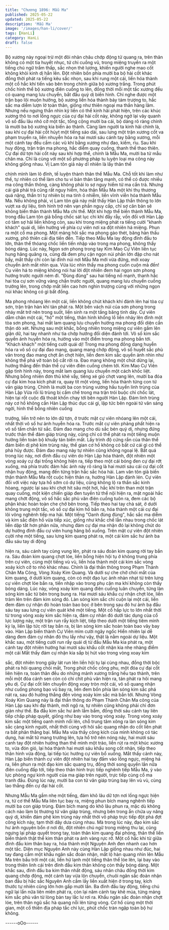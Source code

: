 ```yaml
---
title: "Chương 1896: Mẫu Ma"
published: 2025-05-22
updated: 2025-05-22
description: 'Mẫu Ma'
image: '/images/han-li/cover/'
tags: [HanLi]
category: HanLi
draft: false
---
```


Bộ xương này ngoại trừ một đôi nhãn châu chớp động tử quang
ra, trên thân không có một tia huyết nhục, tứ chi cuồng vũ, trong
miệng truyền ra một tiếng chú ngữ trầm thấp, sắc nhọn thê lương,
khiến người nghe mao cốt không khỏi kinh dị hẳn lên.
Đột nhiên bốn phía mười ba bộ hài cốt khác đồng thời phát ra
tiếng kêu sắc nhọn, sau khi rung một cái, liền hóa thành một cổ
hắc khí tiến vào bên trong chính giữa bộ xương trắng.
Trong phút chốc hình thể bộ xương điên cuồng to lên, đồng thời
mỗi một tấc xương đều có quang mang lưu chuyển, bắt đầu quỷ
dị biến hình.
Chỉ nghe được một trận bạo lôi muộn hưởng, bộ xương liền hóa
thành bảy tám trượng to, hắc sắc ma diễm lượn lờ toàn thân,
giống như thiên ngoại ma thần hàng lâm. Nhưng nếu ngưng thần
nhìn kỹ liền có thể kinh hãi phát hiện, trên các khúc xương thô to
nơi lồng ngực của cự đại hài cốt này, không ngờ lại vây quanh vô
số đầu lâu nhỏ cỡ một tấc, tổng cộng mười ba cái, bộ dáng rõ
ràng chính là mười ba bộ xương kia biến ảo thành.
Càng làm người ta kinh hãi chính là, sau khi cự đại hài cốt húyt
một tiếng sáo dài, sau lưng một trận xương cốt va phạm truyền
ra, liền nhuyễn hóa ra hai mươi sáu cánh tay bằng xương, mỗi
một cánh tay đều cầm các vũ khí bằng xương như đao, kiếm, rìu.
Sau khi huy động, trận trận ma phong, hắc diễm quay cuồng,
thanh thế thao thiên.
Cự đại dữ tợn hài cốt này sau khi hợp thể, chính là Mẫu Ma,
mười ba tử mẫu chân ma.
Chỉ là cùng với một số phương pháp tu luyện loại ma công này
không giống nhau. Vị Lam tôn giả này dĩ nhiên là lấy thân thể

chính mình làm lô đỉnh, tế luyện thành thân thể Mẫu Ma.
Chỗ tốt khi làm như thế, tự nhiên có thể làm cho tu vi bản thân
tăng mạnh, có thể có được nhiều ma công thần thông, càng
không phải lo sợ nguy hiểm tử ma cắn trả.
Nhưng cái giá phải trả cũng rất nguy hiểm, hóa thân Mẫu Ma một
khi thụ thương quá nặng, thần trí tự nhiên bị ma tính ô nhiễm, liền
vĩnh viễn hóa thành Mẫu Ma.
Nếu không phải, vị Lam tôn giả này mắt thấy Hàn Lập thần thông
to lớn vượt xa dự liệu, tình hình trở nên vạn phần nguy cấp, chỉ
sợ căn bản sẽ không biến thân thành Mẫu Ma chi thể.
Một khi hợp thể biến thành Mẫu Ma, trong đầu Lam tôn giả bỗng
chốc sát lục chi khí đầy rẫy, vốn đối với Hàn Lập có tâm sợ hãi
liền không còn, sau khi trong miệng phát ra tiếng cười "khanh
khách" quái dị, liền hướng về phía cự viên nơi xa đột nhiên há
miệng. Phun ra một cổ ma phong.
Một mảng hôi sắc ma phong gào thét, băng hàn thấu xương, phô
thiên cái địa tiến đến.
Tiếp theo Mẫu Ma lay động đỉnh đầu to lớn, thân thể thóang chốc
liền tiến nhập vào trong ma phong, không thấy bóng dáng.
Lúc này, Ngọn sơn phong trong tay Kim Mao Cự Viên liên tục
hung hăng quăng ra, cũng đã đem phụ cận ngọn núi phần lớn
đập cho nát bấy, mắt thấy chỉ còn lại đỉnh núi nơi Mẫu Ma mới
vừa đứng, mới xoay chuyển ánh mắt nhìn qua.
Vừa lúc nhìn thấy ma phong cuồn cuộn mà đến!
Cụ viên há to miệng không nói hai lời đột nhiên đem hai ngọn sơn
phong hướng trước người ném đi.
"Đùng đùng" sau hai tiếng nổ mạnh, thanh hắc hai tòa cự sơn
vững vàng chắn trước người, quang mang lưu chuyển cuồng
trướng lên, trong chớp mắt liền cao hơn nghìn trượng cùng với
những ngọn núi khác không có gì bất đồng.

Ma phong nhóang lên một cái, liền không chút khách khí đánh lên
hai tòa cự sơn, trận trận hàn khí tản phát ra.
Một bên vách núi của sơn phong trong nháy mắt trở nên trong
suốt, liền sinh ra một tầng băng tinh dày.
Cự viên dẫm chân một cái, "hô" một tiếng, thân hình khổng lồ liền
nhảy lên đỉnh một tòa sơn phong, hai mắt lam quang lưu chuyển
hướng ma phong đối diện cẩn thận dò xét.
Nhưng sau một khắc, bỗng nhiên trong miệng cự viên gầm lên
giận dữ, hai tay nhanh như tia chớp hướng đối diện đánh tới.
Vô số kim sắc quyền ảnh huyễn hóa ra, hướng vào một điểm
trong ma phong bắn tới.
"Khách khách" một tiếng cười quái dị!
Trong ma phong đồng dạng huyễn hóa ra vô số cự đại đao mang,
quang mang chớp động, vô số huyết sắc phù văn trong đao mang
chợt ẩn chợt hiện, liền đem kim sắc quyền ảnh nhìn như không
thể phá vỡ toàn bộ cắt rời ra.
Đao mang không một chút dừng lại, hướng thẳng đến thân thể cự
viên điên cuồng chém tới.
Kim Mao Cự Viên gặp tình hình này, trong mắt lam quang lưu
chuyển một cách khốc liệt. Nhưng bỗng nhiên đơn thủ khẽ vẫy,
tiếng xé gió chợt vang lên, mười ba đóa cự đại kim hoa kích phát
ra, quay tít một vòng, liền hóa thành từng con tử văn giáp trùng.
Chính là mười ba con trùng vương hầu tuyển linh trùng của Hàn
Lập
Vừa rồi lũ trùng bị cấm chế trong ma trận trói buộc chỉ chốc lát,
hiện tại rốt cuộc đã thoát khốn chạy tới bên người Hàn Lập.
Đám linh trùng này cơ hồ không cần Hàn Lập thúc dục cái gì, lập
tức bên ngoài tử văn sáng ngời, hình thể bỗng nhiên cuồng

trướng, liền trở nên to lớn dữ tợn, ở trước mặt cự viên nhóang
lên một cái, nhất thời vô số hư ảnh huyễn hóa ra.
Trước mắt cự viên phảng phất hiện ra vô số tấm chắn tử sắc.
Đám đao mang cho dù sắc bén quỷ dị, nhưng đứng trước thân
thể đám giáp trùng này, cũng chỉ có thể phát ra một tiếng muộn
hưởng liền toàn bộ khuấy tán biến mất.
Lấy trình độ cứng rắn của thân thể đám biến dị phệ kim trùng này,
thế gian cơ hồ không có bất cứ cái gì có thể phá hủy được. Đám
đao mang này tự nhiên cũng không ngoại lệ.
Bất quá trong lúc này, nơi đỉnh đầu cự viên do Hàn Lập hóa
thành, đột nhiên một vòng xoáy cự đại trống không hiện ra, tiếp
theo một cái bóng đen cự đại rớt xuống, mà phía trước đám hắc
ảnh này rõ ràng là hai mươi sáu cái cự đại cốt nhận huy động,
mang đến từng trận hắc sắc hỏa hải.
Lam văn tôn giả biến thân thành Mẫu Ma rốt cuộc hiện thân ra,
hướng Hàn Lập đánh lén.
Cự viên đối với việc này tựa hồ sớm có dự liệu, cũng không lộ ra
thần sắc kinh hòang, ngược lại sau khi chợt hít sâu một hơi, hắc
khí trên than một trận quay cuồng, một kiện chiến giáp đen tuyền
từ thể nội hiện ra, mặt ngoài hắc mang chớt động, vô số hắc sắc
phù văn điên cuồng tuôn ra, đem các bộ phận khác hoàn toàn che
chở bên trong.
Tiếp theo hai tay chà sát, ở dưới không trung một tấc, vô số cự
đại kim hồ bắn ra, hóa thành một cái cự đại lôi võng nghênh tiếp
ma hải.
Một tiếng "Oanh đùng đùng", hắc sắc ma diễm và kim sắc điện hồ
vừa tiếp xúc, giống như khắc chế lẫn nhau trong chốc lát liền dập
tắt hơn phân nữa, nhưng đám cự đại ma nhận đó lại không chút
do dự hướng đỉnh đầu cự viên hung hăng bổ xuống.
Trên mặt cự viên đột nhiên cười nhẹ một tiếng, sau lưng kim
quang phát ra, một cái kim sắc hư ảnh ba đầu sáu tay di động

hiện ra, sáu cánh tay cùng vung lên, phát ra sáu đoàn kim quang
rời tay bắn ra.
Sáu đoàn kim quang chợt lóe, liền bỗng hiện hội tụ ở không trung
phía trên cự viên, cùng một tiếng vù vù, liền hóa thành một cái
kim sắc vòng xoáy kích cỡ to nhỏ khác nhau.
Chính là đại thần thông trong Phạm Thánh Chân Ma Công, Vòng
Xoáy Kim Quang.
Và dưới sự che chở chói mắt của kim quang, ở dưới kim quang,
còn có một đạo lục ảnh nhàn nhạt từ trên lưng cự viên chợt lóe
bắn ra, tiến nhập vào trong phụ cận ma khí không còn thấy bóng
dáng.
Lúc này, vòng xoáy kim quang điên cuồng luân chuyển, từng làn
sóng kim sắc từ bên trong bung ra.
Hai mươi sáu khẩu cự nhận chợt lóe, liền trảm lên trên đám kim
sóng đó.
Làn sóng kim sắc chỉ cuộn lại một cái, liền đem đám cự nhận đó
hoàn toàn bao bọc ở bên trong sau đó hư ảnh ba đầu sáu tay sau
lưng cự viên quát khẽ một tiếng.
Một cổ hấp lực to lớn nhất thời từ trong vòng xoáy kim sắc hiện
ra, đám cự nhân đó dưới tác dụng của cổ lực lượng này, một trận
run rẩy kịch liệt, tiếp theo dưới một tiếng tiêm minh kỳ lạ, liền lập
tức rời tay bắn ra, bị làn sóng kim sắc hoàn toàn bao vây bay vào.
Hàn Lập biến thành Cự Viên mỉm cười ngây ngốc
Hiển nhiên lại dễ dàng đem đám cự nhân đó thu lấy như vậy, thật
là nằm ngoài dự liệu.
Một khắc sau, một tiếng cười run rẩy quái dị từ đầu Mẫu Ma kia
phát ra, một cánh tay đột nhiên hướng hai mươi sáu khẩu cốt
nhận kia nhẹ nhàng điểm một cái
Mắt thấy đám cự nhận kia sắp bị hút vào trong vòng xoay kim

sắc, đột nhiên trong giây lát run lên liền hội tụ lại cùng nhau, đồng
thời bộc phát ra hôi quang chói mắt,
Trong phút chốc công phu, một đóa cự đại cốt liên hiện ra, toàn
thân đều do những mảnh xương trắng hếu tạo thành, trên mỗi
một đóa cánh sen còn có chi chit phù văn hiện ra, tán phát ra hôi
mang yêu dị.
Cự đại cốt liên chuyển động xoay tròn một cái, vô số quang nhận
như cuồng phong bạo vũ bay ra, liền đem bốn phía làn sóng kim
sắc phá nát ra, sau đó hướng thẳng đến vòng xoáy kim sắc mà
bắn tới.
Nhưng Vòng Xoáy Kim Quang này là đại thần thông do Phạm
Thánh Chân Ma công của Hàn Lập sau khi đại thành, mới ngộ ra,
tự nhiên cũng không phải chỉ đơn giản như thế.
Ba đầu kim sắc hư ảnh lẩm bẩm, đồng thời sáu cánh tay liên tiếp
chấp pháp quyết, giống như bay vào trong vòng xoáy.
Trong vòng xoáy kim sắc một tiếng oanh minh nổi lên, chỗ trung
tâm xông ra làn sóng kim sắc càng kinh người, nhất thời cùng với
hôi sắc quang nhận do cốt liên phát ra bất phân thắng bại.
Mẫu Ma vừa thấy công kích của mình không có tác dụng, hai mắt
tử mang trướng lên, tựa hồ trở nên nóng nảy, hai mươi sáu canh
tay đột nhiên hướng than thể mình một trảo, liền rút ra một khúc
xương to, vừa đón gió, lại hóa thành hai mươi sáu khẩu song cốt
nhận, tiếp theo thân hình vừa động, lại tiếp túc hướng cự viên bổ
xuống.
Mắt thấy cảnh này, Hàn Lập biến thành cự viên đột nhiên hai tay
đấm vào lồng ngực, miệng há ra, liền phun ra một đạo kim sắc
quang trụ, đồng thời song quyền lần nữa điên cuồng đấp tới, tiếp
theo thân hình trực tiếp nghênh tiếp Mẫu Ma, ỷ vào lực phòng
ngự kinh người của ma giáp trên người, trực tiếp cùng cổ ma
tranh đấu.
Đúng lúc này, mười ba con tử văn giáp trùng bay lên vù vù, cùng
lao thẳng đến cự đại hài cốt.

Nhưng Mẫu Ma gầm nhẹ một tiếng, đám khô lâu dữ tợn nơi lồng
ngực hiện ra, từ cơ thể Mẫu Ma liên tục bay ra, miệng phun bích
mang nghênh tiếp mười ba con giáp trùng.
Đám bích mang do khô lâu phun ra, mặc dù không cách nào làm
bị thương tử văn giáp trùng, nhưng bên trong ẩn chứa uy năng
quỷ dị, khiến đám phệ kim trùng này nhất thời vô pháp trực tiếp
đột phá đợt công kích này, tạm thời dây dưa cùng nhau.
Mà trong lúc này, đạo kim sắc hư ảnh nguyên bổn ơ nơi đó, đột
nhiên chú ngữ trong miệng thu lại, cũng ngưng lại pháp quyết
trong tay, toàn thân kim quang đại phóng, thân thể liền biến thành
thật thể kim thân phát ra ánh vàng rực rỡ.
Một cổ hắc khi từ giữa đỉnh đầu kim thân bay ra, hóa thành một
Nguyên Anh đen nhanh cao hơn một tấc.
Diện mục Nguyên Anh này cùng Hàn Lập giống nhau như đúc,
hai tay đang cầm một khẩu ngân sắc đoản nhận, mắt lộ hàn
quang nhìn lên Mẫu Ma trên bầu trời một cái, liền hừ lạnh một
tiếng thân thể lóe lên, lại bay vào trong thiên linh cái trên đỉnh đầu
kim thân không còn thấy bóng dáng.
Một khắc sau, đỉnh đầu ba kim thân nhất động, sáu nhãn châu
đồng thời kim quang chớp động, một cánh tay vừa lộn chuyển,
chuôi ngân sắc đoản nhận ban đầu bị hắc sắc Nguyên Anh cầm
lấy liền xuất hiện ở trong tay, kích thước tự nhiên cũng lớn hơn
gấp mười lần.
Ba đỉnh đầu lay động, tiếng chú ngữ lại lần nữa liên miên phát ra,
còn lại năm cánh tay khẽ múa, từng mảng kim sắc phù văn từ
lòng bàn tay lắc lư rơi ra.
Khẩu ngân sắc đoản nhận chợt lóe, trên thân ngũ sắc hà quang
nỗi lên từng vòng.
Cơ hồ cùng một thời gian, một cổ thiên địa pháp tắc chi lực, phút
chốc tràn ngập toàn bộ hư không.

------oOo------
